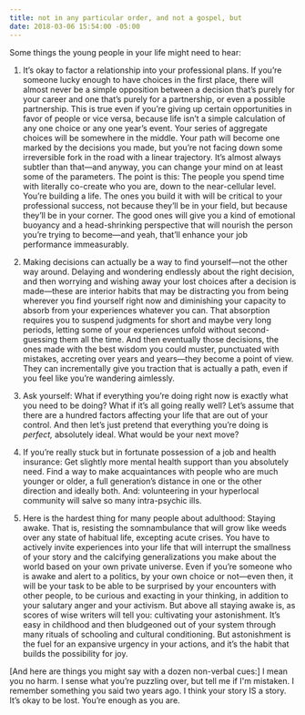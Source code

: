 ```yaml
---
title: not in any particular order, and not a gospel, but
date: 2018-03-06 15:54:00 -05:00
---
```


Some things the young people in your life might need to hear:

1. It’s okay to factor a relationship into your professional plans. If you’re someone lucky enough to have choices in the first place, there will almost never be a simple opposition between a decision that’s purely for your career and one that’s purely for a partnership, or even a possible partnership. This is true even if you’re giving up certain opportunities in favor of people or vice versa, because life isn’t a simple calculation of any one choice or any one year’s event. Your series of aggregate choices will be somewhere in the middle. Your path will become one marked by the decisions you made, but you’re not facing down some irreversible fork in the road with a linear trajectory. It’s almost always subtler than that—and anyway, you can change your mind on at least some of the parameters. The point is this: The people you spend time with literally co-create who you are, down to the near-cellular level. You’re building a life. The ones you build it with will be critical to your professional success, not because they’ll be in your field, but because they’ll be in your corner. The good ones will give you a kind of emotional buoyancy and a head-shrinking perspective that will nourish the person you’re trying to become—and yeah, that’ll enhance your job performance immeasurably.

2. Making decisions can actually be a way to find yourself—not the other way around. Delaying and wondering endlessly about the right decision, and then worrying and wishing away your lost choices after a decision is made—these are interior habits that may be distracting you from being wherever you find yourself right now and diminishing your capacity to absorb from your experiences whatever you can. That absorption requires you to suspend judgments for short and maybe very long periods, letting some of your experiences unfold without second-guessing them all the time. And then eventually those decisions, the ones made with the best wisdom you could muster, punctuated with mistakes, accreting over years and years—they become a point of view. They can incrementally give you traction that is actually a path, even if you feel like you’re wandering aimlessly. 

3. Ask yourself: What if everything you’re doing right now is exactly what you need to be doing? What if it’s all going really well? Let’s assume that there are a hundred factors affecting your life that are out of your control. And then let’s just pretend that everything you’re doing is *perfect,* absolutely ideal. What would be your next move?

4. If you’re really stuck but in fortunate possession of a job and health insurance: Get slightly more mental health support than you absolutely need. Find a way to make acquaintances with people who are much younger or older, a full generation’s distance in one or the other direction and ideally both. And: volunteering in your hyperlocal community will salve so many intra-psychic ills.

5. Here is the hardest thing for many people about adulthood: Staying awake. That is, resisting the somnambulance that will grow like weeds over any state of habitual life, excepting acute crises. You have to actively invite experiences into your life that will interrupt the smallness of your story and the calcifying generalizations you make about the world based on your own private universe. Even if you’re someone who is awake and alert to a politics, by your own choice or not—even then, it will be your task to be able to be surprised by your encounters with other people, to be curious and exacting in your thinking, in addition to your salutary anger and your activism. But above all staying awake is, as scores of wise writers will tell you: cultivating your astonishment. It’s easy in childhood and then bludgeoned out of your system through many rituals of schooling and cultural conditioning. But astonishment is the fuel for an expansive urgency in your actions, and it’s the habit that builds the possibility for joy.

[And here are things you might say with a dozen non-verbal cues:] I mean you no harm. I sense what you’re puzzling over, but tell me if I'm mistaken. I remember something you said two years ago. I think your story IS a story. It’s okay to be lost. You’re enough as you are.